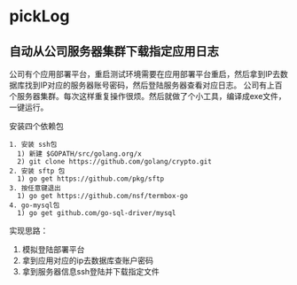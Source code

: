 # pickLog
## 自动从公司服务器集群下载指定应用日志
公司有个应用部署平台，重启测试环境需要在应用部署平台重启，然后拿到IP去数据库找到IP对应的服务器账号密码，然后登陆服务器查看对应日志。
公司有上百个服务器集群。每次这样重复操作很烦。然后就做了个小工具，编译成exe文件，一键运行。

安装四个依赖包

	1. 安装 ssh包
      1) 新建 $GOPATH/src/golang.org/x
      2) git clone https://github.com/golang/crypto.git
  	2. 安装 sftp 包
      1) go get https://github.com/pkg/sftp
  	3. 按任意键退出
      1) go get https://github.com/nsf/termbox-go
  	4. go-mysql包
      1) go get github.com/go-sql-driver/mysql

实现思路：
1. 模拟登陆部署平台
2. 拿到应用对应的ip去数据库查账户密码
3. 拿到服务器信息ssh登陆并下载指定文件
